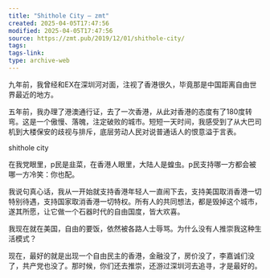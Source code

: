 ```yaml
---
title: "Shithole City – zmt"
created: 2025-04-05T17:47:56
modified: 2025-04-05T17:47:56
source: https://zmt.pub/2019/12/01/shithole-city/
tags:
tags-link:
type: archive-web
---
```

九年前，我曾经和EX在深圳河对面，注视了香港很久，毕竟那是中国距离自由世界最近的地方。

五年前，我办理了港澳通行证，去了一次香港，从此对香港的态度有了180度转弯。这是一个傲慢、落魄，注定破败的城市。短短一天时间，我感受到了从大巴司机到大楼保安的歧视与排斥，底层劳动人民对说普通话人的恨意溢于言表。

shithole city

在我党眼里，p民是韭菜，在香港人眼里，大陆人是蝗虫。p民支持哪一方都会被哪一方冷笑：你也配。

我说句真心话，我从一开始就支持香港年轻人一直闹下去，支持美国取消香港一切特别待遇，支持国家取消香港一切特权。所有人的共同想法，都是毁掉这个城市，遂其所愿，让它做一个石器时代的自由国度，皆大欢喜。

我现在就在美国，自由的要饭，依然被各路人士辱骂。为什么没有人推崇我这种生活模式？

现在，最好的就是出现一个自由民主的香港，金融没了，房价没了，李嘉诚们没了，共产党也没了。那时候，你们还去推崇，还游过深圳河去追寻，才是最好的。